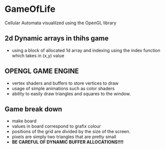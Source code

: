 # GameOfLife
Cellular Automata visualilzed using the OpenGL library

## 2d Dynamic arrays in thihs game
- using a block of allocated 1d array and indexing using the index function which takes in (x,y) value


## OPENGL GAME ENGINE
- vertex shaders and buffers to store vertices to draw
- usage of simple animations such as color shaders 
- ability to easily draw triangles and squares to the window.


## Game break down
- make board
- values in board correspond to grafix colour
- positions of the grid are divided by the size of the screen.
- pixels are simply two triangles that are pretty small
- **BE CAREFUL OF DYNAMIC BUFFER ALLOCATIONS!!!!**
